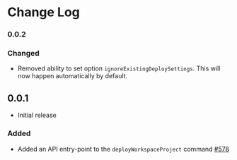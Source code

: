 # Change Log

### 0.0.2

### Changed

* Removed ability to set option `ignoreExistingDeploySettings`. This will now happen automatically by default.

## 0.0.1
* Initial release

### Added

* Added an API entry-point to the `deployWorkspaceProject` command [#578](https://github.com/microsoft/vscode-azurecontainerapps/pull/578)
